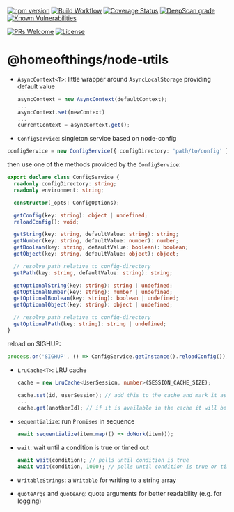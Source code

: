 [![npm version](https://badge.fury.io/js/%40homeofthings%2Fnode-utils.svg)](https://badge.fury.io/js/%40homeofthings%2Fnode-utils)
[![Build Workflow](https://github.com/gms1/HomeOfThings/actions/workflows/build.yml/badge.svg?branch=master)](https://github.com/gms1/HomeOfThings/actions/workflows/build.yml)
[![Coverage Status](https://codecov.io/gh/gms1/HomeOfThings/branch/master/graph/badge.svg?flag=node-utils)](https://app.codecov.io/gh/gms1/HomeOfThings/tree/master/packages%2Fnode%2F%40homeofthings%2Fnode-utils)
[![DeepScan grade](https://deepscan.io/api/teams/439/projects/987/branches/1954/badge/grade.svg)](https://deepscan.io/dashboard#view=project&tid=439&pid=987&bid=1954)
[![Known Vulnerabilities](https://snyk.io/test/github/gms1/HomeOfThings/badge.svg)](https://snyk.io/test/github/gms1/HomeOfThings)

[![PRs Welcome](https://img.shields.io/badge/PRs-welcome-brightgreen.svg?style=flat-square)](http://makeapullrequest.com)
[![License](https://img.shields.io/npm/l/@homeofthings/node-utils.svg?style=flat-square)](https://github.com/gms1/HomeOfThings/blob/master/packages/node/@homeofthings/node-utils/LICENSE)

# @homeofthings/node-utils

- `AsyncContext<T>`: little wrapper around `AsyncLocalStorage` providing default value

  ```Typescript
  asyncContext = new AsyncContext(defaultContext);
  ...
  asyncContext.set(newContext)
  ...
  currentContext = asyncContext.get();
  ```

- `ConfigService`: singleton service based on node-config

```Typescript
configService = new ConfigService({ configDirectory: 'path/to/config' });
```

then use one of the methods provided by the `ConfigService`:

```TypeScript
export declare class ConfigService {
  readonly configDirectory: string;
  readonly environment: string;

  constructor(_opts: ConfigOptions);

  getConfig(key: string): object | undefined;
  reloadConfig(): void;

  getString(key: string, defaultValue: string): string;
  getNumber(key: string, defaultValue: number): number;
  getBoolean(key: string, defaultValue: boolean): boolean;
  getObject(key: string, defaultValue: object): object;

  // resolve path relative to config-directory
  getPath(key: string, defaultValue: string): string;

  getOptionalString(key: string): string | undefined;
  getOptionalNumber(key: string): number | undefined;
  getOptionalBoolean(key: string): boolean | undefined;
  getOptionalObject(key: string): object | undefined;

  // resolve path relative to config-directory
  getOptionalPath(key: string): string | undefined;
}
```

reload on SIGHUP:

```TypeScript
process.on('SIGHUP', () => ConfigService.getInstance().reloadConfig());
```

- `LruCache<T>`: LRU cache

  ```Typescript
  cache = new LruCache<UserSession, number>(SESSION_CACHE_SIZE);

  cache.set(id, userSession); // add this to the cache and mark it as least recently used
  ...
  cache.get(anotherId); // if it is available in the cache it will be marked as least recently used
  ```

- `sequentialize`: run `Promises` in sequence

  ```Typescript
  await sequentialize(item.map(() => doWork(item)));
  ```

- `wait`: wait until a condition is true or timed out

  ```Typescript
  await wait(condition); // polls until condition is true
  await wait(condition, 1000); // polls until condition is true or timed out after 1000ms
  ```

- `WritableStrings`: a `Writable` for writing to a string array

- `quoteArgs` and `quoteArg`: quote arguments for better readability (e.g. for logging)
